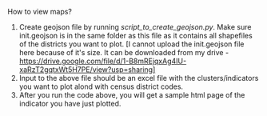 How to view maps? 

1. Create geojson file by running _script_to_create_geojson.py_. Make sure init.geojson is in the same folder as this file as it contains all shapefiles of the     districts you want to plot.
[I cannot upload the init.geojson file here because of it's size. It can be downloaded from my drive - https://drive.google.com/file/d/1-B8mREjqxAg4IU-xaRzT2gqtxWt5H7PE/view?usp=sharing]
2. Input to the above file should be an excel file with the clusters/indicators you want to plot alond with census district codes.
3. After you run the code above, you will get a sample html page of the indicator you have just plotted.
